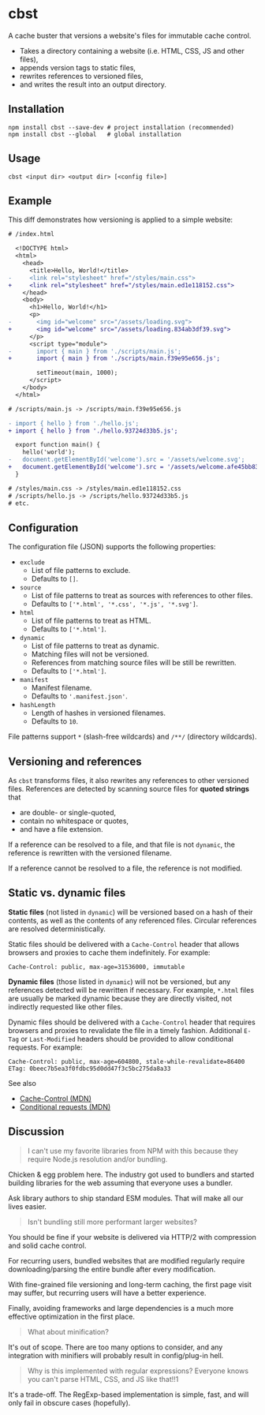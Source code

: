 # cbst

A cache buster that versions a website's files for immutable cache control.

- Takes a directory containing a website (i.e. HTML, CSS, JS and other files),
- appends version tags to static files,
- rewrites references to versioned files,
- and writes the result into an output directory.

## Installation

```
npm install cbst --save-dev # project installation (recommended)
npm install cbst --global   # global installation
```

## Usage

```
cbst <input dir> <output dir> [<config file>]
```

## Example

This diff demonstrates how versioning is applied to a simple website:

```diff
# /index.html

  <!DOCTYPE html>
  <html>
    <head>
      <title>Hello, World!</title>
-     <link rel="stylesheet" href="/styles/main.css">
+     <link rel="stylesheet" href="/styles/main.ed1e118152.css">
    </head>
    <body>
      <h1>Hello, World!</h1>
      <p>
-       <img id="welcome" src="/assets/loading.svg">
+       <img id="welcome" src="/assets/loading.834ab3df39.svg">
      </p>
      <script type="module">
-       import { main } from './scripts/main.js';
+       import { main } from './scripts/main.f39e95e656.js';

        setTimeout(main, 1000);
      </script>
    </body>
  </html>

# /scripts/main.js -> /scripts/main.f39e95e656.js

- import { hello } from './hello.js';
+ import { hello } from './hello.93724d33b5.js';

  export function main() {
    hello('world');
-   document.getElementById('welcome').src = '/assets/welcome.svg';
+   document.getElementById('welcome').src = '/assets/welcome.afe45bb832.svg';
  }

# /styles/main.css -> /styles/main.ed1e118152.css
# /scripts/hello.js -> /scripts/hello.93724d33b5.js
# etc.
```

## Configuration

The configuration file (JSON) supports the following properties:

- `exclude`
  - List of file patterns to exclude.
  - Defaults to `[]`.
- `source`
  - List of file patterns to treat as sources with references to other files.
  - Defaults to `['*.html', '*.css', '*.js', '*.svg']`.
- `html`
  - List of file patterns to treat as HTML.
  - Defaults to `['*.html']`.
- `dynamic`
  - List of file patterns to treat as dynamic.
  - Matching files will not be versioned.
  - References from matching source files will be still be rewritten.
  - Defaults to `['*.html']`.
- `manifest`
  - Manifest filename.
  - Defaults to `'.manifest.json'`.
- `hashLength`
  - Length of hashes in versioned filenames.
  - Defaults to `10`.

File patterns support `*` (slash-free wildcards) and `/**/` (directory wildcards).

## Versioning and references

As `cbst` transforms files, it also rewrites any references to other versioned files.
References are detected by scanning source files for **quoted strings** that

- are double- or single-quoted,
- contain no whitespace or quotes,
- and have a file extension.

If a reference can be resolved to a file, and that file is not `dynamic`,
the reference is rewritten with the versioned filename.

If a reference cannot be resolved to a file, the reference is not modified.

## Static vs. dynamic files

**Static files** (not listed in `dynamic`) will be versioned based on a hash
of their contents, as well as the contents of any referenced files.
Circular references are resolved deterministically.

Static files should be delivered with a `Cache-Control` header that allows
browsers and proxies to cache them indefinitely. For example:

```
Cache-Control: public, max-age=31536000, immutable
```

**Dynamic files** (those listed in `dynamic`) will not be versioned, but any
references detected will be rewritten if necessary. For example,
`*.html` files are usually be marked dynamic because they are directly
visited, not indirectly requested like other files.

Dynamic files should be delivered with a `Cache-Control` header that
requires browsers and proxies to revalidate the file in a timely fashion.
Additional `E-Tag` or `Last-Modified` headers should be provided to
allow conditional requests. For example:

```
Cache-Control: public, max-age=604800, stale-while-revalidate=86400
ETag: 0beec7b5ea3f0fdbc95d0dd47f3c5bc275da8a33
```

See also

- [Cache-Control (MDN)](https://developer.mozilla.org/en-US/docs/Web/HTTP/Headers/Cache-Control)
- [Conditional requests (MDN)](https://developer.mozilla.org/en-US/docs/Web/HTTP/Conditional_requests)

## Discussion

> I can't use my favorite libraries from NPM with this because they require Node.js resolution and/or bundling.

Chicken & egg problem here.
The industry got used to bundlers and started building libraries for the web
assuming that everyone uses a bundler.

Ask library authors to ship standard ESM modules.
That will make all our lives easier.

> Isn't bundling still more performant larger websites?

You should be fine if your website is delivered via HTTP/2 with compression and
solid cache control.

For recurring users, bundled websites that are modified regularly require
downloading/parsing the entire bundle after every modification.

With fine-grained file versioning and long-term caching,
the first page visit may suffer,
but recurring users will have a better experience.

Finally, avoiding frameworks and large dependencies is a much more effective
optimization in the first place.

> What about minification?

It's out of scope.
There are too many options to consider,
and any integration with minifiers will probably result in config/plug-in hell.

> Why is this implemented with regular expressions? Everyone knows you can't parse HTML, CSS, and JS like that!!1

It's a trade-off.
The RegExp-based implementation is simple, fast,
and will only fail in obscure cases (hopefully).
